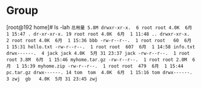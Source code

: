 # Group
[root@192 home]# ls -lah
`
总用量 5.8M
drwxr-xr-x.  6 root root 4.0K  6月  1 15:47 .
dr-xr-xr-x. 19 root root 4.0K  6月  1 11:48 ..
drwxr-xr-x.  2 root root 4.0K  6月  1 15:36 bbb
-rw-r--r--.  1 root root   60  6月  1 15:31 hello.txt
-rw-r--r--.  1 root root  607  6月  1 14:58 info.txt
drwx------.  4 jack jack 4.0K  5月 31 23:37 jack
-rw-r--r--.  1 root root 3.8M  6月  1 15:46 myhome.tar.gz
-rw-r--r--.  1 root root 2.0M  6月  1 15:39 myhome.zip
-rw-r--r--.  1 root root  479  6月  1 15:44 pc.tar.gz
drwx------. 14 tom  tom  4.0K  6月  1 15:16 tom
drwx------.  3 zwj  gb   4.0K  5月 31 23:45 zwj
`
